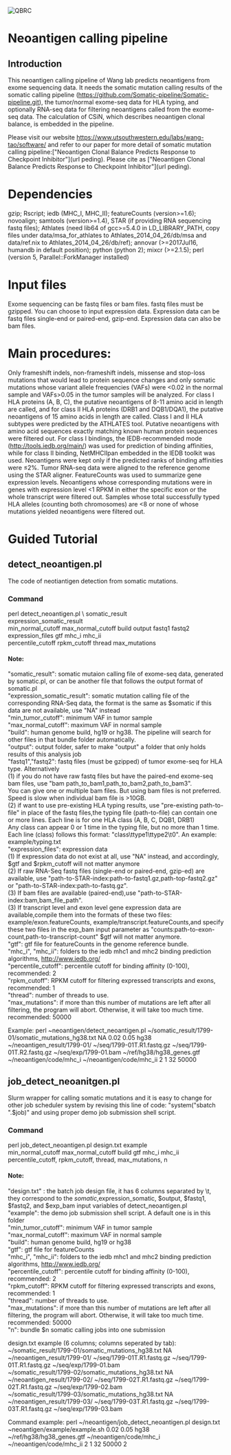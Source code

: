 ![QBRC](https://github.com/Neoantigen-pipeline/Neoantigen-pipeline/blob/master/QBRC.jpg)
# Neoantigen calling pipeline
## Introduction
This neoantigen calling pipeline of Wang lab predicts neoantigens from exome sequencing data. It needs the somatic mutation calling results of the somatic calling pipeline (https://github.com/Somatic-pipeline/Somatic-pipeline.git), the tumor/normal exome-seq data for HLA typing, and optionally RNA-seq data for filtering neoantigens called from the exome-seq data. The calculation of CSiN, which describes neoantigen clonal balance, is embedded in the pipeline.

Please visit our website https://www.utsouthwestern.edu/labs/wang-tao/software/ and refer to our paper for more detail of somatic mutation calling pipeline:["Neoantigen Clonal Balance Predicts Response to Checkpoint Inhibitor"](url peding). Please cite as ["Neoantigen Clonal Balance Predicts Response to Checkpoint Inhibitor"](url peding).

# Dependencies
gzip; Rscript; iedb (MHC_I, MHC_II); featureCounts (version>=1.6); novoalign; samtools (version>=1.4), STAR (if providing RNA sequencing fastq files); Athlates (need lib64 of gcc>=5.4.0 in LD_LIBRARY_PATH, copy files under data/msa_for_athlates to Athlates_2014_04_26/db/msa and data/ref.nix to Athlates_2014_04_26/db/ref); annovar (>=2017Jul16, humandb in default position); python (python 2); mixcr (>=2.1.5); perl (version 5, Parallel::ForkManager installed)

# Input files
Exome sequencing can be fastq files or bam files. fastq files must be gzipped. You can choose to input expression data. Expression data can be fastq files single-end or paired-end, gzip-end. Expression data can also be bam files.

# Main procedures:
Only frameshift indels, non-frameshift indels, missense and stop-loss mutations that would lead to protein sequence changes and only somatic mutations whose variant allele frequencies (VAFs) were <0.02 in the normal sample and VAFs>0.05 in the tumor samples will be analyzed. For class I HLA proteins (A, B, C), the putative neoantigens of 8-11 amino acid in length are called, and for class II HLA proteins (DRB1 and DQB1/DQA1), the putative neoantigens of 15 amino acids in length are called. Class I and II HLA subtypes were predicted by the ATHLATES tool. Putative neoantigens with amino acid sequences exactly matching known human protein sequences were filtered out. For class I bindings, the IEDB-recommended mode (http://tools.iedb.org/main/) was used for prediction of binding affinities, while for class II binding, NetMHCIIpan embedded in the IEDB toolkit was used. Neoantigens were kept only if the predicted ranks of binding affinities were ≤2%. Tumor RNA-seq data were aligned to the reference genome using the STAR aligner. FeatureCounts was used to summarize gene expression levels. Neoantigens whose corresponding mutations were in genes with expression level <1 RPKM in either the specific exon or the whole transcript were filtered out. Samples whose total successfully typed HLA alleles (counting both chromosomes) are <8 or none of whose mutations yielded neoantigens were filtered out. 

# Guided Tutorial
## detect_neoantigen.pl
The code of neotiantigen detection from somatic mutations.
### Command
perl detect_neoantigen.pl \ 
somatic_result \
expression_somatic_result \
min_normal_cutoff max_normal_cutoff build output fastq1 fastq2  expression_files gtf mhc_i mhc_ii \
percentile_cutoff rpkm_cutoff thread max_mutations
#### Note:
"somatic_result": somatic mutaion calling file of exome-seq data, generated by somatic.pl, or can be another file that follows the output format of somatic.pl \
"expression_somatic_result": somatic mutation calling file of the corresponding RNA-Seq data, the format is the same as $somatic if this data are not available, use "NA" instead \
"min_tumor_cutoff": minimum VAF in tumor sample \
"max_normal_cutoff": maximum VAF in normal sample \
"build": human genome build, hg19 or hg38. The pipeline will search for other files in that bundle folder automatically.\
"output": output folder, safer to make "output" a folder that only holds results of this analysis job\
"fastq1","fastq2": fastq files (must be gzipped) of tumor exome-seq for HLA type. Alternatively\
              (1) if you do not have raw fastq files but have the paired-end exome-seq bam files, use "bam path_to_bam1,path_to_bam2,path_to_bam3".\
              You can give one or multiple bam files. But using bam files is not preferred. Speed is slow when individual bam file is >10GB.\
             (2) if want to use pre-existing HLA typing results, use "pre-existing path-to-file" in place of the fastq files,the typing file (path-to-file) can contain one or more lines. Each line is for one HLA class (A, B, C, DQB1, DRB1)\
             Any class can appear 0 or 1 time in the typing file, but no more than 1 time.\
             Each line (class) follows this format: "class\ttype1\ttype2\t0". An example: example/typing.txt\
 "expression_files": expression data\
        (1) If expression data do not exist at all, use "NA" instead, and accordingly, $gtf and $rpkm_cutoff will not matter anymore\
        (2) If raw RNA-Seq fastq files (single-end or paired-end, gzip-ed) are available, use "path-to-STAR-index:path-to-fastq1.gz,path-top-fastq2.gz" or "path-to-STAR-index:path-to-fastq.gz".\
        (3) If bam files are available (paired-end),use "path-to-STAR-index:bam,bam_file_path".\
        (3) If transcript level and exon level gene expression data are available,compile them into the formats of these two files: example/exon.featureCounts, example/transcript.featureCounts,and specify these two files in the exp_bam input parameter as "counts:path-to-exon-count,path-to-transcript-count" $gtf will not matter anymore. \
"gtf": gtf file for featureCounts in the genome reference bundle. \
"mhc_i", "mhc_ii": folders to the iedb mhc1 and mhc2 binding prediction algorithms, http://www.iedb.org/ \
"percentile_cutoff": percentile cutoff for binding affinity (0-100), recommended: 2 \
"rpkm_cutoff": RPKM cutoff for filtering expressed transcripts and exons, recommended: 1 \
"thread": number of threads to use. \
"max_mutations": if more than this number of mutations are left after all filtering, the program will abort. 
 Otherwise, it will take too much time. recommended: 50000 
 
Example:
perl ~neoantigen/detect_neoantigen.pl ~/somatic_result/1799-01/somatic_mutations_hg38.txt NA 0.02 0.05 hg38 ~/neoantigen_result/1799-01/ ~/seq/1799-01T.R1.fastq.gz ~/seq/1799-01T.R2.fastq.gz ~/seq/exp/1799-01.bam ~/ref/hg38/hg38_genes.gtf ~/neoantigen/code/mhc_i ~/neoantigen/code/mhc_ii 2 1 32 50000

## job_detect_neoanitgen.pl
Slurm wrapper for calling somatic mutations and it is easy to change for other job scheduler system by revising this line of code: "system("sbatch ".$job)" and using proper demo job submission shell script.
### Command
perl job_detect_neoantigen.pl design.txt example \
min_normal_cutoff max_normal_cutoff build gtf mhc_i mhc_ii \
percentile_cutoff, rpkm_cutoff, thread, max_mutations, n
#### Note:
"design.txt" : the batch job design file, it has 6 columns separated by \t, they correspond to the $somatic,$expression_somatic, $output, $fastq1, $fastq2, and $exp_bam input variables of detect_neoantigen.pl \
"example": the demo job submission shell script. A default one is in this folder \
"min_tumor_cutoff": minimum VAF in tumor sample \
"max_normal_cutoff": maximum VAF in normal sample \
"build": human genome build, hg19 or hg38\
"gtf": gtf file for featureCounts \
"mhc_i", "mhc_ii": folders to the iedb mhc1 and mhc2 binding prediction algorithms, http://www.iedb.org/ \
"percentile_cutoff": percentile cutoff for binding affinity (0-100), recommended: 2 \
"rpkm_cutoff": RPKM cutoff for filtering expressed transcripts and exons, recommended: 1 \
"thread": number of threads to use. \
"max_mutations": if more than this number of mutations are left after all filtering, the program will abort. 
 Otherwise, it will take too much time. recommended: 50000 \
"n": bundle $n somatic calling jobs into one submission

design.txt example (6 columns; columns seperated by tab):\
~/somatic_result/1799-01/somatic_mutations_hg38.txt NA ~/neoantigen_result/1799-01/ ~/seq/1799-01T.R1.fastq.gz ~/seq/1799-01T.R1.fastq.gz ~/seq/exp/1799-01.bam \
~/somatic_result/1799-02/somatic_mutations_hg38.txt NA ~/neoantigen_result/1799-02/ ~/seq/1799-02T.R1.fastq.gz ~/seq/1799-02T.R1.fastq.gz ~/seq/exp/1799-02.bam \
~/somatic_result/1799-03/somatic_mutations_hg38.txt NA ~/neoantigen_result/1799-03/ ~/seq/1799-03T.R1.fastq.gz ~/seq/1799-03T.R1.fastq.gz ~/seq/exp/1799-03.bam 

Command example:
perl ~/neoantigen/job_detect_neoantigen.pl design.txt ~neoantigen/example/example.sh 0.02 0.05 hg38 ~/ref/hg38/hg38_genes.gtf ~/neoantigen/code/mhc_i ~/neoantigen/code/mhc_ii 2 1 32 50000 2
